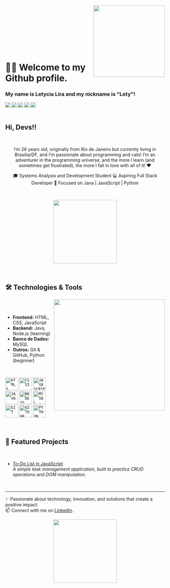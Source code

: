 
<img align="right" width="225px" style="margin-top:-20px" src="https://cdn.discordapp.com/attachments/821786907692367913/1406476600727437312/image.png?ex=68a29ae8&is=68a14968&hm=14e2e3da77f8598b172d01ce96206ec42c763935cbbfbcc4fb4862b17ee5611b&"> 
</br> 
</br> 
</br> 
</br> 
</br> 
</br> 
</br> 

<div dsplay="inline-block"> 
  
# 👋🏽 Welcome to my Github profile. 
### My name is Letycia Lira and my nickname is "Lety"! 

</div> 

<div> 
   <a href="https://www.linkedin.com/in/letycia-lira-barbosa" target="_blank"><img src="https://img.shields.io/badge/-LinkedIn-%230077B5?style=for-the-badge&logo=linkedin&logoColor=white" target="_blank"></a> 
   <a href="https://dev.to/letyxlira" target="_blank"><img src="https://img.shields.io/badge/dev.to-0A0A0A?style=for-the-badge&logo=devdotto&logoColor=white" target="_blank"></a> 
   <a href="https://instagram.com/letyxlira" target="_blank"><img src="https://img.shields.io/badge/-Instagram-%23E4405F?style=for-the-badge&logo=instagram&logoColor=white" target="_blank"></a> 
   <a href="https://x.com/letyxlira" target="_blank"><img src="https://img.shields.io/badge/Twitter-1DA1F2?style=for-the-badge&logo=twitter&logoColor=white" target="_blank"></a> 
   <a href="mailto:letyciaalira@gmail.com"><img src="https://img.shields.io/badge/-Gmail-%23333?style=for-the-badge&logo=gmail&logoColor=white" target="_blank"></a>
  
</div> 




</br> 

## Hi, Devs!! 

</br> 

<p align="center"> 
I’m 26 years old, originally from Rio de Janeiro but currently living in Brasilia/DF, and I’m passionate about programming and cats! I’m an adventurer in the programming universe, and the more I learn (and sometimes get frustrated), the more I fall in love with all of it! ❤  
</p>

<p align="center">
🎓 Systems Analysis and Development Student 
💻 Aspiring Full Stack Developer 
🚀 Focused on Java | JavaScript | Python
</p>  

</br> 

<p align="center"> 
  <img src="https://cdn.discordapp.com/attachments/821786907692367913/1406475754946166895/image.png?ex=68a29a1f&is=68a1489f&hm=fdb8dacdafbc9108027fe08f21f8a520b2a9d60a5eab3552619b9e2ed8c34bb4&" width="200">
</p> 

</br> 


## 🛠️ Technologies & Tools 

<img width="350px" align="right" src="https://cdn.discordapp.com/attachments/821786907692367913/1406476034714636288/image.png?ex=68a29a61&is=68a148e1&hm=8a8c3527f9e283c1e67b0d76d9c5be3e586fa377f0a29f71abac8175a3e5721f&"> 

</br> 
</br> 


- **Frontend:** HTML, CSS, JavaScript  
- **Backend:** Java, Node.js (learning)  
- **Banco de Dados:** MySQL  
- **Outros:** Git & GitHub, Python (beginner)  

</br>


<code><img width="40px" src="https://cdn.jsdelivr.net/gh/devicons/devicon@latest/icons/html5/html5-original.svg" title = "HTML5"/></code> 
<code><img width="40px" src="https://cdn.jsdelivr.net/gh/devicons/devicon@latest/icons/css3/css3-original.svg" title = "CSS3"/></code> 
<code><img width="40px" src="https://cdn.jsdelivr.net/gh/devicons/devicon/icons/javascript/javascript-original.svg" title = "JAVASCRIPT"/></code> 
<code><img width="40px" src="https://cdn.jsdelivr.net/gh/devicons/devicon/icons/java/java-original.svg" title = "JAVA"/></code> 
<code><img width="40px" src="https://cdn.jsdelivr.net/gh/devicons/devicon@latest/icons/nodejs/nodejs-original.svg" title = "NODEJS"/></code> 
<code><img width="40px" src="https://cdn.jsdelivr.net/gh/devicons/devicon/icons/mysql/mysql-original.svg" title = "MYSQL"/></code> 
<code><img width="40px" src="https://cdn.jsdelivr.net/gh/devicons/devicon/icons/git/git-original.svg" title = "GIT"/></code> 
<code><img width="40px" src="https://cdn.jsdelivr.net/gh/devicons/devicon/icons/github/github-original.svg" title = "GITHUB"/></code> 
<code><img width="40px" src="https://cdn.jsdelivr.net/gh/devicons/devicon@latest/icons/python/python-original.svg" title = "PYTHON"/></code> 

</br> 


## 📂 Featured Projects

</br> 

- [To-Do List in JavaScript](link)  
  *A simple task management application, built to practice CRUD operations and DOM manipulation.*  

</br> 

---

✨ Passionate about technology, innovation, and solutions that create a positive impact.  
📫 Connect with me on [LinkedIn](https://www.linkedin.com/in/letycia-lira-barbosa).  


<p align="center"> 
  <img src="https://cdn.discordapp.com/attachments/821786907692367913/1406487839960469565/image.png?ex=68a2a560&is=68a153e0&hm=4dea3c53d5f60ed11030f6711a103c39d1fee1250b12c89c60f764a80476c5f5&" width="200">
</p> 
